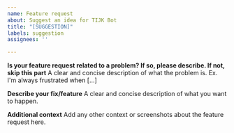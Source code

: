 ```yaml
---
name: Feature request
about: Suggest an idea for TIJK Bot
title: "[SUGGESTION]"
labels: suggestion
assignees: ''

---
```


**Is your feature request related to a problem? If so, please describe. If not, skip this part**
A clear and concise description of what the problem is. Ex. I'm always frustrated when [...]

**Describe your fix/feature**
A clear and concise description of what you want to happen.

**Additional context**
Add any other context or screenshots about the feature request here.
